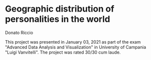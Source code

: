 # Geographic distribution of personalities in the world

Donato Riccio

This project was presented in January 03, 2021 as part of the exam "Advanced Data Analysis and Visualization" in University of Campania "Luigi Vanvitelli". The project was rated 30/30 cum laude.
